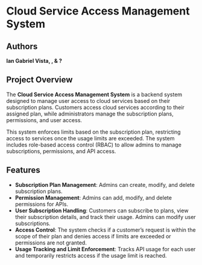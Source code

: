 # Cloud Service Access Management System

## Authors
**Ian Gabriel Vista, , & ?**

## Project Overview

The **Cloud Service Access Management System** is a backend system designed to manage user access to cloud services based on their subscription plans. Customers access cloud services according to their assigned plan, while administrators manage the subscription plans, permissions, and user access.

This system enforces limits based on the subscription plan, restricting access to services once the usage limits are exceeded. The system includes role-based access control (RBAC) to allow admins to manage subscriptions, permissions, and API access.

## Features

- **Subscription Plan Management**: Admins can create, modify, and delete subscription plans.
- **Permission Management**: Admins can add, modify, and delete permissions for APIs.
- **User Subscription Handling**: Customers can subscribe to plans, view their subscription details, and track their usage. Admins can modify user subscriptions.
- **Access Control**: The system checks if a customer’s request is within the scope of their plan and denies access if limits are exceeded or permissions are not granted.
- **Usage Tracking and Limit Enforcement**: Tracks API usage for each user and temporarily restricts access if the usage limit is reached.


